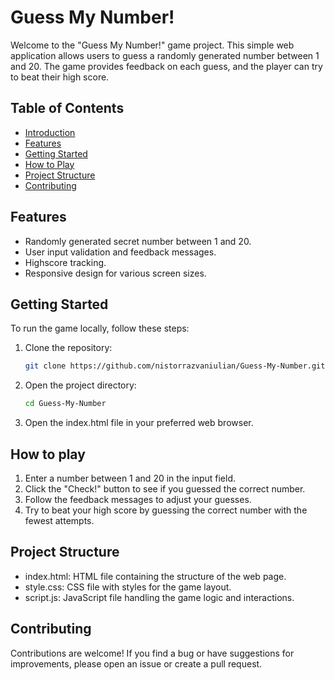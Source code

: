 # Guess My Number!

Welcome to the "Guess My Number!" game project. This simple web application allows users to guess a randomly generated number between 1 and 20. The game provides feedback on each guess, and the player can try to beat their high score.

## Table of Contents

- [Introduction](#guess-my-number)
- [Features](#features)
- [Getting Started](#getting-started)
- [How to Play](#how-to-play)
- [Project Structure](#project-structure)
- [Contributing](#contributing)

## Features

- Randomly generated secret number between 1 and 20.
- User input validation and feedback messages.
- Highscore tracking.
- Responsive design for various screen sizes.

## Getting Started

To run the game locally, follow these steps:

1. Clone the repository:

   ```bash
   git clone https://github.com/nistorrazvaniulian/Guess-My-Number.git
2. Open the project directory:
   ```bash
   cd Guess-My-Number
3. Open the index.html file in your preferred web browser.

## How to play

1. Enter a number between 1 and 20 in the input field.
2. Click the "Check!" button to see if you guessed the correct number.
3. Follow the feedback messages to adjust your guesses.
4. Try to beat your high score by guessing the correct number with the fewest attempts.

## Project Structure
* index.html: HTML file containing the structure of the web page.
* style.css: CSS file with styles for the game layout.
* script.js: JavaScript file handling the game logic and interactions.

## Contributing
Contributions are welcome! If you find a bug or have suggestions for improvements, please open an issue or create a pull request.
